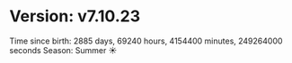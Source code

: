 # Version: v7.10.23
Time since birth: 2885 days, 69240 hours, 4154400 minutes, 249264000 seconds
Season: Summer ☀️
